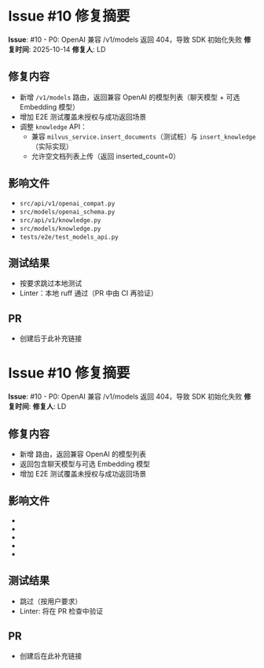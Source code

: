 # Issue #10 修复摘要

**Issue**: #10 - P0: OpenAI 兼容 /v1/models 返回 404，导致 SDK 初始化失败
**修复时间**: 2025-10-14
**修复人**: LD

## 修复内容
- 新增 `/v1/models` 路由，返回兼容 OpenAI 的模型列表（聊天模型 + 可选 Embedding 模型）
- 增加 E2E 测试覆盖未授权与成功返回场景
- 调整 `knowledge` API：
  - 兼容 `milvus_service.insert_documents`（测试桩）与 `insert_knowledge`（实际实现）
  - 允许空文档列表上传（返回 inserted_count=0）

## 影响文件
- `src/api/v1/openai_compat.py`
- `src/models/openai_schema.py`
- `src/api/v1/knowledge.py`
- `src/models/knowledge.py`
- `tests/e2e/test_models_api.py`

## 测试结果
- 按要求跳过本地测试
- Linter：本地 ruff 通过（PR 中由 CI 再验证）

## PR
- 创建后于此补充链接

# Issue #10 修复摘要

**Issue**: #10 - P0: OpenAI 兼容 /v1/models 返回 404，导致 SDK 初始化失败
**修复时间**: 
**修复人**: LD

## 修复内容
- 新增  路由，返回兼容 OpenAI 的模型列表
- 返回包含聊天模型与可选 Embedding 模型
- 增加 E2E 测试覆盖未授权与成功返回场景

## 影响文件
- 
- 
- 
- 
- 

## 测试结果
- 跳过（按用户要求）
- Linter: 将在 PR 检查中验证

## PR
- 创建后在此补充链接

